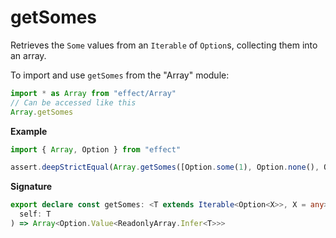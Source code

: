 # getSomes

Retrieves the `Some` values from an `Iterable` of `Option`s, collecting them into an array.

To import and use `getSomes` from the "Array" module:

```ts
import * as Array from "effect/Array"
// Can be accessed like this
Array.getSomes
```

**Example**

```ts
import { Array, Option } from "effect"

assert.deepStrictEqual(Array.getSomes([Option.some(1), Option.none(), Option.some(2)]), [1, 2])
```

**Signature**

```ts
export declare const getSomes: <T extends Iterable<Option<X>>, X = any>(
  self: T
) => Array<Option.Value<ReadonlyArray.Infer<T>>>
```
